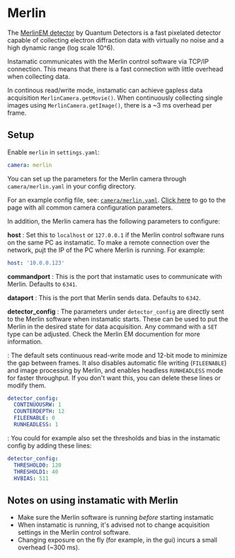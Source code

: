 # Merlin

The [MerlinEM detector](https://quantumdetectors.com/products/merlinem/) by Quantum Detectors is a fast pixelated detector capable of collecting electron diffraction data with virtually no noise and a high dynamic range (log scale 10^6).

Instamatic communicates with the Merlin control software via TCP/IP connection. This means that there is a fast connection with little overhead when collecting data.

In continous read/write mode, instamatic can achieve gapless data acquisition `MerlinCamera.getMovie()`. When continuously collecting single images using `MerlinCamera.getImage()`, there is a ~3 ms overhead per frame.

## Setup

Enable `merlin` in `settings.yaml`:

```yaml
camera: merlin
```

You can set up the parameters for the Merlin camera through `camera/merlin.yaml` in your config directory.

For an example config file, see: [`camera/merlin.yaml`](https://github.com/instamatic-dev/instamatic/blob/main/instamatic/config/camera/merlin.yaml). [Click here](/config.md#camerayaml) to go to the page with all common camera configuration parameters.

In addition, the Merlin camera has the following parameters to configure:

**host**
: Set this to `localhost` or `127.0.0.1` if the Merlin control software runs on the same PC as instamatic. To make a remote connection over the network, pujt the IP of the PC where Merlin is running. For example:
```yaml
host: '10.0.0.123'
```

**commandport**
: This is the port that instamatic uses to communicate with Merlin. Defaults to `6341`.

**dataport**
: This is the port that Merlin sends data. Defaults to `6342`.

**detector_config**
: The parameters under `detector_config` are directly sent to the Merlin software when instamatic starts.
These can be used to put the Merlin in the desired state for data acquisition. Any command with a `SET` type can be adjusted. Check the Merlin EM documention for more information.

: The default sets continuous read-write mode and 12-bit mode to minimize the gap between frames. It also disables automatic file writing (`FILEENABLE`) and image processing by Merlin, and enables headless `RUNHEADLESS` mode for faster throughput. If you don't want this, you can delete these lines or modify them.

```yaml
detector_config:
  CONTINUOUSRW: 1
  COUNTERDEPTH: 12
  FILEENABLE: 0
  RUNHEADLESS: 1
```

: You could for example also set the thresholds and bias in the instamatic config by adding these lines:
```yaml
detector_config:
  THRESHOLD0: 120
  THRESHOLD1: 40
  HVBIAS: 511
```

## Notes on using instamatic with Merlin

- Make sure the Merlin software is running *before* starting instamatic
- When instamatic is running, it's advised not to change acquisition settings in the Merlin control software.
- Changing exposure on the fly (for example, in the gui) incurs a small overhead (~300 ms).

